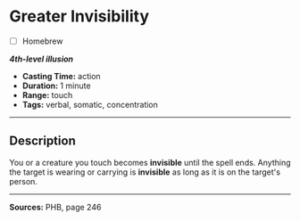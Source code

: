 # Greater Invisibility
- [ ] Homebrew

***4th-level illusion***
- **Casting Time:** action
- **Duration:** 1 minute
- **Range:** touch
- **Tags:** verbal, somatic, concentration

---

## Description
You or a creature you touch becomes **invisible** until the spell ends.
Anything the target is wearing or carrying is **invisible** as long as it is on the target's person.

---

**Sources:** PHB, page 246
